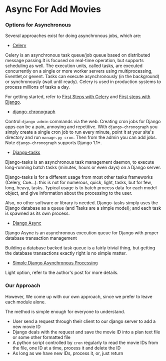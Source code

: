 Async For Add Movies
====================

### Options for Asynchronous
Several approaches exist for doing asynchronous jobs, which are:

*   [Celery](http://www.celeryproject.org/)

Celery is an asynchronous task queue/job queue based on distributed message passing.It is focused on real-time operation,   but supports scheduling as well.
The execution units, called tasks, are executed concurrently on a single or more worker servers using multiprocessing, Eventlet,or gevent. Tasks can execute asynchronously (in   the background) or synchronously (wait until ready).
Celery is used in production systems to process millions of tasks a day.

For getting started, refer to [First Steps with Celery](http://docs.celeryproject.org/en/latest/getting-started/first-steps-with-celery.html#id10) and [First steps with Django](http://docs.celeryproject.org/en/latest/django/first-steps-with-django.html).

*   [django-chronograph](https://bitbucket.org/wnielson/django-chronograph/)

Control `django-admin` commands via the web.
Creating cron jobs for Django apps can be a pain, annoying and repetitive. With `django-chronograph` you simply create a single cron job to run every minute, point it at your site's directory and run `manage.py cron`. Then from the admin you can add jobs.
Note
`django-chronograph` supports Django 1.1+.

*   [Django-tasks](https://code.google.com/p/django-tasks/)

Django-tasks is an asynchronous task management daemon, to execute long-running batch tasks (minutes, hours or even days) on a Django server.

Django-tasks is for a different usage from most other tasks frameworks (Celery, Cue...): this is not for numerous, quick, light, tasks, but for few, long, heavy, tasks. Typical usage is to batch process data for each model object, and give information about the processing to the user.

Also, no other software or library is needed. Django-tasks simply uses the Django database as a queue (and Tasks are a simple model); and each task is spawned as its own process.

*   [Django Async](http://www.kirit.com/Django%20Async)

Django Async is an asynchronous execution queue for Django with proper database transaction management

Building a database backed task queue is a fairly trivial thing, but getting the database transactions exactly right is no simple matter.

*   [Simple Django Asynchronous Processing](http://stancarney.co/2013/01/simple-django-asynchronous-processing/)

Light option, refer to the author's post for more details.


### Our Approach 
However, We come up with our own approach, since we prefer to leave each module alone.

The method is simple enough for everyone to understand. 

*   User send a request through their client to our django server to add a new movie ID
*   Django deals with the request and save the movie ID into a plan text file or some other formatted file
*   A python script controlled by `cron` regularly to read the movie IDs from the file, one ID at a time, process it and delete the ID
*   As long as we have new IDs, process it, or, just return


